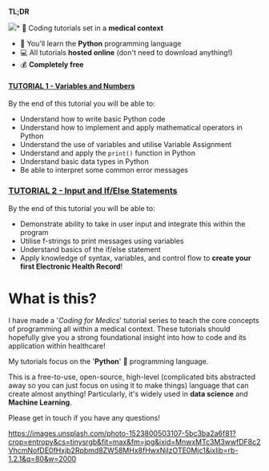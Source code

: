**TL;DR**

![](https://drive.google.com/uc?id=1B2P2-9jc95nehmz-7MsG7ag2Yldrszbz)* 💉 Coding tutorials set in a **medical context**
* 🐍 You'll learn the **Python** programming language
* 💻 All tutorials **hosted online** (don't need to download anything!)
* 💰 **Completely free**

#### [TUTORIAL 1 - Variables and Numbers](https://colab.research.google.com/drive/101a7KAJ8QoERGLWJi5btlw5Ghq4CyWSk)

By the end of this tutorial you will be able to:

* Understand how to write basic Python code
* Understand how to implement and apply mathematical operators in Python
* Understand the use of variables and utilise Variable Assignment
* Understand and apply the `print()` function in Python
* Understand basic data types in Python
* Be able to interpret some common error messages

### [TUTORIAL 2 - Input and If/Else Statements](https://colab.research.google.com/drive/1ANQz2hGSUQ1lhuHPOImx1UGPWEsfspHY?usp=sharing)

By the end of this tutorial you will be able to:

* Demonstrate ability to take in user input and integrate this within the program
* Utilise f-strings to print messages using variables
* Understand basics of the if/else statement
* Apply knowledge of syntax, variables, and control flow to **create your first Electronic Health Record**!

What is this?
=============

I have made a '*Coding for Medics*' tutorial series to teach the core concepts of programming all within a medical context. These tutorials should hopefully give you a strong foundational insight into how to code and its application within healthcare!

My tutorials focus on the '**Python**' 🐍 programming language. 

This is a free-to-use, open-source, high-level (complicated bits abstracted away so you can just focus on using it to make things) language that can create almost anything! Particularly, it's widely used in **data science** and **Machine Learning**.

Please get in touch if you have any questions!


https://images.unsplash.com/photo-1523800503107-5bc3ba2a6f81?crop=entropy&cs=tinysrgb&fit=max&fm=jpg&ixid=MnwxMTc3M3wwfDF8c2VhcmNofDE0fHxjb2Rpbmd8ZW58MHx8fHwxNjIzOTE0Mjc1&ixlib=rb-1.2.1&q=80&w=2000